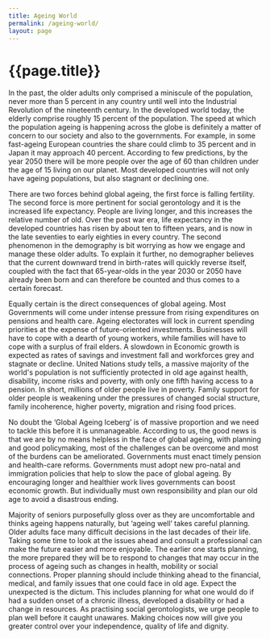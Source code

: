 ```yaml
---
title: Ageing World
permalink: /ageing-world/
layout: page
---
```


<h1 class="page-title">{{page.title}}</h1>


In the past, the older adults only comprised a miniscule of the population, never more than 5 percent in any country until well into the Industrial Revolution of the nineteenth century. In the developed world today, the elderly comprise roughly 15 percent of the population. The speed at which the population ageing is happening across the globe is definitely a matter of concern to our society and also to the governments. For example, in some fast-ageing European countries the share could climb to 35 percent and in Japan it may approach 40 percent. According to few predictions, by the year 2050 there will be more people over the age of 60 than children under the age of 15 living on our planet. Most developed countries will not only have ageing populations, but also stagnant or declining one.


There are two forces behind global ageing, the first force is falling fertility. The second force is more pertinent for social gerontology and it is the increased life expectancy. People are living longer, and this increases the relative number of old. Over the post war era, life expectancy in the  developed countries has risen by about ten to fifteen years, and is now in the late seventies to early eighties in every country. The second phenomenon in the demography is bit worrying as how we engage and manage these older adults. To explain it further, no demographer believes that the current downward trend in birth-rates will quickly reverse itself, coupled with the fact that 65-year-olds in the year 2030 or 2050 have already been born and can therefore be counted and thus comes to a certain forecast.


Equally certain is the direct consequences of global ageing. Most Governments will come under intense pressure from rising expenditures on pensions and health care. Ageing electorates will lock in current spending priorities at the expense of future-oriented investments. Businesses will have to cope with a dearth of young workers, while families will have to cope with a surplus of frail elders. A slowdown in Economic growth is expected  as rates of savings and investment fall and workforces grey and stagnate or decline. United Nations study tells, a massive majority of the world's population is not sufficiently protected in old age against health, disability, income risks and poverty, with only one fifth having access to a pension. In short, millions of older people live in poverty. Family support for older people is weakening under the pressures of  changed social structure, family incoherence, higher poverty, migration and rising food prices.


No doubt the ‘Global Ageing Iceberg’ is of massive proportion and we need to tackle this before it is unmanageable. According to us, the good news is that we are by no means helpless in the face of global ageing, with planning and good policymaking, most of the challenges can be overcome and most of the burdens can be ameliorated. Governments must enact timely pension and health-care reforms. Governments must adopt new pro-natal and immigration policies that help to slow the pace of global ageing. By encouraging longer and healthier work lives governments can boost economic growth. But individually must own responsibility and plan our old age to avoid a disastrous ending. 


Majority of seniors purposefully gloss over as they are uncomfortable and thinks ageing happens naturally, but ‘ageing well’ takes careful planning. Older adults face many difficult decisions in the last decades of their life. Taking some time to look at the issues ahead and consult a professional can make the future easier and more enjoyable. The earlier one starts planning, the more prepared they will be to respond to changes that may occur in the process of ageing such as changes in health, mobility or social connections. Proper planning should include thinking ahead to the financial, medical, and family issues that one could face in old age. Expect the unexpected is the dictum. This includes planning for what one would do if had a sudden onset of a chronic illness, developed a disability or had a change in resources. As practising social gerontologists, we urge people to plan well before it caught unawares. Making choices now will give you greater control over your independence, quality of life and dignity.
